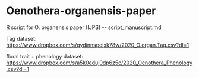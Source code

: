 # Oenothera-organensis-paper
R script for O. organensis paper (IJPS) -- script_manuscript.md

Tag dataset: https://www.dropbox.com/s/gydinnspejxk78w/2020_O.organ.Tag.csv?dl=1

floral trait + phenology dataset: https://www.dropbox.com/s/a5k0eduj0dp6z5c/2020_Oenothera_Phenology.csv?dl=1

